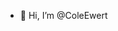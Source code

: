 - 👋 Hi, I’m @ColeEwert

<!---
ColeEwert/ColeEwert is a ✨ special ✨ repository because its `README.md` (this file) appears on your GitHub profile.
You can click the Preview link to take a look at your changes.
--->
